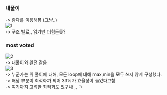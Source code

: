 ### 내풀이     
-> 람다를 이용해봄 (그냥..)    
![1](https://user-images.githubusercontent.com/70446214/159113819-aca55f67-27a9-41ea-8968-dd954d5f8cf9.png)   
-> 구조 별로,, 읽기만 더힘든듯?    

### most voted    
![2](https://user-images.githubusercontent.com/70446214/159113837-5ac1541d-5966-45d1-b044-81dfa02a5881.png)   
-> 내풀이와 완전 같음   
![3](https://user-images.githubusercontent.com/70446214/159113841-fb2cd9fa-0540-49c8-ac63-add019e34dd0.png)   
-> 누군가는 위 풀이에 대해, 모든 loop에 대해 max,min을 모두 쓰지 않게 구성했다.       
-> 해당 부분이 최적화가 되어 33%가 효율성이 늘었다고함      
-> 여기까지 고려한 최적화도 있구나 ,, ㅋ       
